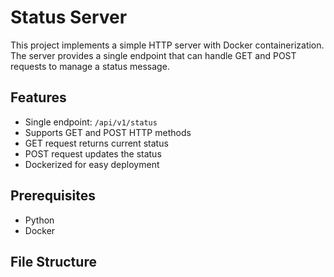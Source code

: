 # Status Server

This project implements a simple HTTP server with Docker containerization. The server provides a single endpoint that can handle GET and POST requests to manage a status message.

## Features

- Single endpoint: `/api/v1/status`
- Supports GET and POST HTTP methods
- GET request returns current status
- POST request updates the status
- Dockerized for easy deployment

## Prerequisites

- Python 
- Docker

## File Structure
